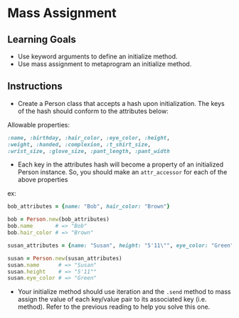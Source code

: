 # Mass Assignment

## Learning Goals

- Use keyword arguments to define an initialize method.
- Use mass assignment to metaprogram an initialize method. 

## Instructions

* Create a Person class that accepts a hash upon initialization. The keys of the
  hash should conform to the attributes below: 

Allowable properties: 
  
```ruby
:name, :birthday, :hair_color, :eye_color, :height, 
:weight, :handed, :complexion, :t_shirt_size, 
:wrist_size, :glove_size, :pant_length, :pant_width
```

  * Each key in the attributes hash will become a property of an initialized Person instance. So, you should make an `attr_accessor` for each of the above properties
  
  ex:

```ruby
bob_attributes = {name: "Bob", hair_color: "Brown"}

bob = Person.new(bob_attributes)
bob.name       # => "Bob"
bob.hair_color # => "Brown"

susan_attributes = {name: "Susan", height: "5'11\"", eye_color: "Green"}

susan = Person.new(susan_attributes)
susan.name      # => "Susan"
susan.height    # => "5'11""
susan.eye_color # => "Green"
```

* Your initialize method should use iteration and the `.send` method to mass
  assign the value of each key/value pair to its associated key (i.e. method).
  Refer to the previous reading to help you solve this one.
